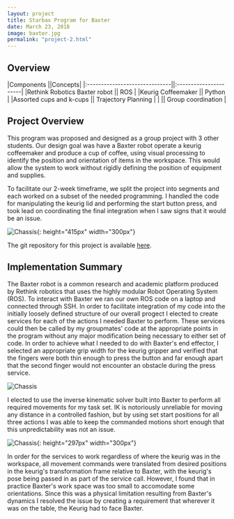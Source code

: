 ```yaml
---
layout: project
title: Starbax Program for Baxter
date: March 23, 2018
image: baxter.jpg
permalink: "project-2.html"
---
```


## Overview

|Components                     ||Concepts|
|:------------------------------||:----------------------|
|Rethink Robotics Baxter robot  || ROS                   |
|Keurig Coffeemaker             || Python                |
|Assorted cups and k-cups       || Trajectory Planning   |
|                               || Group coordination    |



<!--
Todo:
    Add image:
    Get this project working on my station and collect images
    Get video of my section of the project working. I know can use and rely on it.  
    Add details section?
-->


## Project Overview
This program was proposed and designed as a group project with 3 other students. Our design goal was have a Baxter robot operate a keurig coffeemaker and produce a cup of coffee, using visual processing to identify the position and orientation of items in the workspace. This would allow the system to work without rigidly defining the position of equipment and supplies.

To facilitate our 2-week timeframe, we split the project into segments and each worked on a subset of the needed programming. I handled the code for manipulating the keurig lid and performing the start button press, and took lead on coordinating the final integration when I saw signs that it would be an issue.

![Chassis](../public/images/baxter_open.gif){: height="415px" width="300px"}

The git repository for this project is available [here](https://github.com/Laurenhut/ME495-final-project).

## Implementation Summary
The Baxter robot is a common research and academic platform produced by Rethink robotics that uses the highly modular Robot Operating System (ROS). To interact with Baxter we ran our own ROS code on a laptop and connected through SSH.
In order to facilitate integration of my code into the initially loosely defined structure of our overall progect I elected to create services for each of the actions I needed Baxter to perform. These services could then be called by my groupmates' code at the appropriate points in the program without any major modification being necessary to either set of code.
In order to achieve what I needed to do with Baxter's end effector, I selected an appropriate grip width for the keurig gripper and verified that the fingers were both thin enough to press the button and far enough apart that the second finger would not encounter an obstacle during the press service.

![Chassis](../public/images/baxter_press.gif)

I elected to use the inverse kinematic solver built into Baxter to perform all required movements for my task set. IK is notoriously unreliable for moving any distance in a controlled fashion, but by using set start positions for all three actions I was able to keep the commanded motions short enough that this unpredictability was not an issue.

![Chassis](../public/images/baxter_close.gif){: height="297px" width="300px"}

In order for the services to work regardless of where the keurig was in the workspace, all movement commands were translated from desired positions in the keurig's transformation frame relative to Baxter, with the keurig's pose being passed in as part of the service call. However, I found that in practice Baxter's work space was too small to accomodate some orientations. Since this was a physical limitation resulting from Baxter's dynamics I resolved the issue by creating a requirement that wherever it was on the table, the Keurig had to face Baxter.
